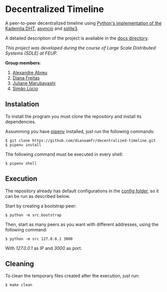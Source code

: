 # Decentralized Timeline
A peer-to-peer decentralized timeline using [Python's implementation of the Kademlia DHT](https://github.com/bmuller/kademlia), [asyncio](https://docs.python.org/3/library/asyncio.html) and [sqlite3](https://docs.python.org/3/library/sqlite3.html).

A detailed description of the project is available in the [docs directory](docs/presentation.pdf).

*This project was developed during the course of Large Scale Distributed Systems (SDLE) at FEUP.*

**Group members**:
1. [Alexandre Abreu](https://github.com/a3brx)
2. [Diana Freitas](https://github.com/dianaamfr)
3. [Juliane Marubayashi](https://github.com/Jumaruba)
4. [Simão Lúcio](https://github.com/yolonhese)

## Instalation

To install the program you must clone the repository and install its dependencies.

Assumming you have [pipenv](https://pypi.org/project/pipenv/) installed, just run the following commands:

```console
$ git clone https://github.com/dianaamfr/decentralized-timeline.git
$ pipenv install
```

The following command must be executed in every shell:

```console
$ pipenv shell
```

## Execution

The repository already has default configurations in the [config folder](config/), so it can be run as described below.

Start by creating a bootstrap peer:

```console
$ python -m src.bootstrap
```

Then, start as many peers as you want with different addresses, using the following command:

```console
$ python -m src 127.0.0.1 3000
```

With _127.0.0.1_ as IP and _3000_ as port.

## Cleaning

To clean the temporary files created after the execution, just run:

```console
$ make clean
```
